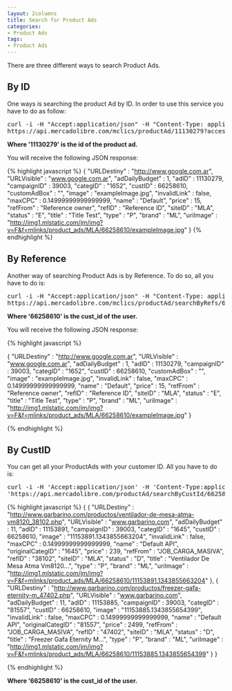```yaml
---
layout: 2columns
title: Search for Product Ads
categories: 
- Product Ads
tags:
- Product Ads
---
```


There are three different ways to search Product Ads. 

## By ID
One ways is searching the product Ad by ID. In order to use this service you have to do as follow:

<pre class="terminal">
curl -i -H "Accept:application/json" -H "Content-Type: application/json"
https://api.mercadolibre.com/mclics/productAd/11130279?access_token=$ACCESS_TOKEN  
</pre>

**Where '11130279' is the id of the product ad.**

You will receive the following JSON response:

{% highlight javascript %}
{ 
	"URLDestiny" : "http://www.google.com.ar",
  	"URLVisible" : "www.google.com.ar",
  	"adDailyBudget" : 1,
  	"adID" : 11130279,
  	"campaignID" : 39003,
  	"categID" : "1652",
  	"custID" : 66258610,
  	"customAdBox" : "",
  	"image" : "exampleImage.jpg",
  	"invalidLink" : false,
  	"maxCPC" : 0.14999999999999999,
  	"name" : "Default",
  	"price" : 15,
  	"refFrom" : "Reference owner",
  	"refID" : "Reference ID",
  	"siteID" : "MLA",
  	"status" : "E",
  	"title" : "Title Test",
  	"type" : "P",
  	"brand" : "ML",
  	"uriImage" : "http://img1.mlstatic.com/jm/img?v=F&f=mlinks/product_ads/MLA/66258610/exampleImage.jpg"
}
{% endhighlight %}

## By Reference
Another way of searching Product Ads is by Reference. To do so, all you have to do is:

<pre class="terminal">
curl -i -H "Accept:application/json" -H "Content-Type: application/json"
https://api.mercadolibre.com/mclics/productAd/searchByRefs/66258610?refFrom=Reference%20owner&refId=Reference%20ID&access_token=$ACCESS_TOKEN  
</pre>

**Where '66258610' is the cust_id of the user.**

You will receive the following JSON response:

{% highlight javascript %}

{ 
	"URLDestiny" : "http://www.google.com.ar",
  	"URLVisible" : "www.google.com.ar",
  	"adDailyBudget" : 1,
  	"adID" : 11130279,
  	"campaignID" : 39003,
  	"categID" : "1652",
  	"custID" : 66258610,
  	"customAdBox" : "",
  	"image" : "exampleImage.jpg",
  	"invalidLink" : false,
  	"maxCPC" : 0.14999999999999999,
  	"name" : "Default",
  	"price" : 15,
  	"refFrom" : "Reference owner",
  	"refID" : "Reference ID",
  	"siteID" : "MLA",
  	"status" : "E",
  	"title" : "Title Test",
  	"type" : "P",
  	"brand" : "ML",
  	"uriImage" : "http://img1.mlstatic.com/jm/img?v=F&f=mlinks/product_ads/MLA/66258610/exampleImage.jpg"
}

{% endhighlight %}

## By CustID
You can get all your ProductAds with your customer ID. All you have to do is:

<pre class="terminal">
curl -i -H 'Accept:application/json' -H 'Content-Type:application/json'
'https://api.mercadolibre.com/productAd/searchByCustId/66258610?access_token=$ACCESS_TOKEN'
</pre>

{% highlight javascript %}
{ 
	{ 
		"URLDestiny" : "http://www.garbarino.com/productos/ventilador-de-mesa-atma-vm8120_38102.php",
    	"URLVisible" : "www.garbarino.com",
    	"adDailyBudget" : 11,
    	"adID" : 11153891,
    	"campaignID" : 39003,
    	"categID" : "1645",
    	"custID" : 66258610,
    	"image" : "11153891.1343855663204",
    	"invalidLink" : false,
    	"maxCPC" : 0.14999999999999999,
    	"name" : "Default API",
    	"originalCategID" : "1645",
    	"price" : 239,
    	"refFrom" : "JOB_CARGA_MASIVA",
    	"refID" : "38102",
    	"siteID" : "MLA",
    	"status" : "D",
    	"title" : "Ventilador De Mesa Atma Vm8120...",
    	"type" : "P",
    	"brand" : "ML",
    	"uriImage" : "http://img1.mlstatic.com/jm/img?v=F&f=mlinks/product_ads/MLA/66258610/11153891.1343855663204"
  	},
  	{ 
  		"URLDestiny" : "http://www.garbarino.com/productos/freezer-gafa-eternity-m_47402.php",
    	"URLVisible" : "www.garbarino.com",
    	"adDailyBudget" : 11,
    	"adID" : 11153885,
    	"campaignID" : 39003,
    	"categID" : "81557",
    	"custID" : 66258610,
    	"image" : "11153885.1343855654399",
    	"invalidLink" : false,
    	"maxCPC" : 0.14999999999999999,
    	"name" : "Default API",
    	"originalCategID" : "81557",
    	"price" : 2499,
    	"refFrom" : "JOB_CARGA_MASIVA",
    	"refID" : "47402",
    	"siteID" : "MLA",
    	"status" : "D",
    	"title" : "Freezer Gafa Eternity M...",
    	"type" : "P",
    	"brand" : "ML",
    	"uriImage" : "http://img1.mlstatic.com/jm/img?v=F&f=mlinks/product_ads/MLA/66258610/11153885.1343855654399"
  }
}

{% endhighlight %}

**Where '66258610' is the cust_id of the user.**